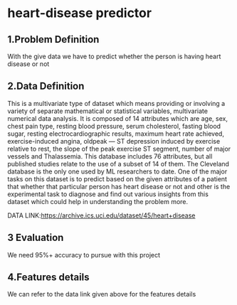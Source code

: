 # heart-disease predictor

## 1.Problem Definition
With the give data we have to predict whether the person is having heart disease or not
## 2.Data Definition
This is a multivariate type of dataset which means providing or involving a variety of separate mathematical or statistical variables, multivariate numerical data analysis. It is composed of 14 attributes which are age, sex, chest pain type, resting blood pressure, serum cholesterol, fasting blood sugar, resting electrocardiographic results, maximum heart rate achieved, exercise-induced angina, oldpeak — ST depression induced by exercise relative to rest, the slope of the peak exercise ST segment, number of major vessels and Thalassemia. This database includes 76 attributes, but all published studies relate to the use of a subset of 14 of them. The Cleveland database is the only one used by ML researchers to date. One of the major tasks on this dataset is to predict based on the given attributes of a patient that whether that particular person has heart disease or not and other is the experimental task to diagnose and find out various insights from this dataset which could help in understanding the problem more.

DATA LINK:https://archive.ics.uci.edu/dataset/45/heart+disease
## 3 Evaluation
We need 95%+ accuracy to pursue with this project
## 4.Features details 
We can refer to the data link given above for the features details
